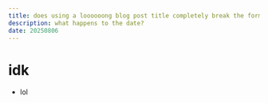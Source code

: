 ```yaml
---
title: does using a loooooong blog post title completely break the formatting?
description: what happens to the date?
date: 20250806
---
```

# idk
- lol
